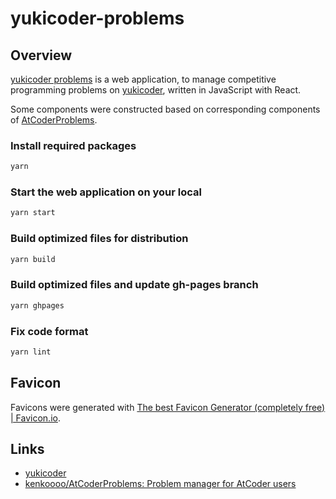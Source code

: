 # yukicoder-problems

## Overview

[yukicoder problems](https://iilj.github.io/yukicoder-problems/) is a web application, to manage competitive programming problems on [yukicoder](https://yukicoder.me/), written in JavaScript with React.

Some components were constructed based on corresponding components of [AtCoderProblems](https://github.com/kenkoooo/AtCoderProblems).

### Install required packages
```bash
yarn
```

### Start the web application on your local
```bash
yarn start
```

### Build optimized files for distribution
```bash
yarn build
```

### Build optimized files and update gh-pages branch
```bash
yarn ghpages
```

### Fix code format
```bash
yarn lint
```

## Favicon

Favicons were generated with [The best Favicon Generator \(completely free\) \| Favicon\.io](https://favicon.io/favicon-generator/).

## Links

- [yukicoder](https://yukicoder.me/)
- [kenkoooo/AtCoderProblems: Problem manager for AtCoder users](https://github.com/kenkoooo/AtCoderProblems)
